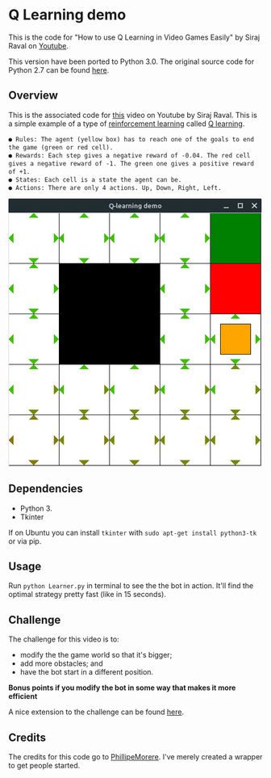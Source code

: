 # Q Learning demo

This is the code for "How to use Q Learning in Video Games Easily" by Siraj Raval on [Youtube](https://youtu.be/A5eihauRQvo).

This version have been ported to Python 3.0. The original source code for Python 2.7 can be found [here](https://github.com/erilyth/Q-Learning-on-Mazes).

## Overview

This is the associated code for [this](https://youtu.be/A5eihauRQvo) video on Youtube by Siraj Raval. This is a simple example of a type of [reinforcement learning](https://en.wikipedia.org/wiki/Reinforcement_learning)
called [Q learning](https://en.wikipedia.org/wiki/Q-learning). 

	● Rules: The agent (yellow box) has to reach one of the goals to end the game (green or red cell).
	● Rewards: Each step gives a negative reward of -0.04. The red cell gives a negative reward of -1. The green one gives a positive reward of +1.
	● States: Each cell is a state the agent can be.
	● Actions: There are only 4 actions. Up, Down, Right, Left.

![screenshot](screenshot.png)


## Dependencies

- Python 3.
- Tkinter

If on Ubuntu you can install `tkinter` with `sudo apt-get install python3-tk` or via pip.

## Usage

Run `python Learner.py` in terminal to see the the bot in action. It'll find the optimal strategy pretty fast (like in 15 seconds).

## Challenge

The challenge for this video is to:

* modify the the game world so that it's bigger; 
* add more obstacles; and
* have the bot start in a different position.

**Bonus points if you modify the bot in some way that makes it more efficient**

A nice extension to the challenge can be found [here](https://github.com/erilyth/Q-Learning-on-Mazes).

## Credits

The credits for this code go to [PhillipeMorere](https://github.com/PhilippeMorere). I've merely created a wrapper to get people started.